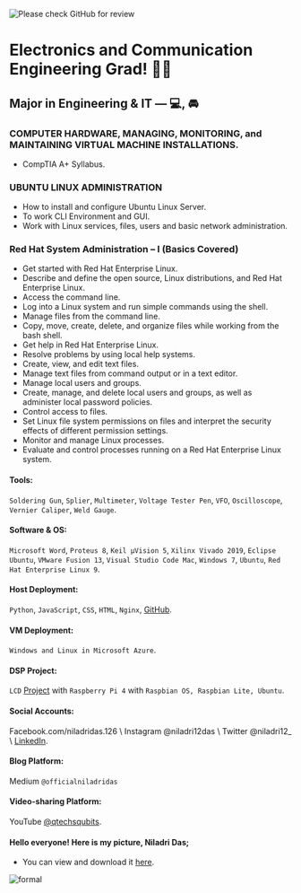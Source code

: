 ![Please check GitHub for review](https://github.com/niladrigithub/niladrigithub/blob/main/Niladri_made_for_GitHub.gif)

# Electronics and Communication Engineering Grad! 👨‍🎓

## Major in Engineering & IT — 💻, 🚘

### COMPUTER HARDWARE, MANAGING, MONITORING, and MAINTAINING VIRTUAL MACHINE INSTALLATIONS.
- CompTIA A+ Syllabus.

### UBUNTU LINUX ADMINISTRATION
- How to install and configure Ubuntu Linux Server.
- To work CLI Environment and GUI.
- Work with Linux services, files, users and basic network administration.

### Red Hat System Administration – I (Basics Covered)
- Get started with Red Hat Enterprise Linux.
- Describe and define the open source, Linux distributions, and Red Hat Enterprise Linux.
- Access the command line.
- Log into a Linux system and run simple commands using the shell.
- Manage files from the command line.
- Copy, move, create, delete, and organize files while working from the bash shell.
- Get help in Red Hat Enterprise Linux.
- Resolve problems by using local help systems.
- Create, view, and edit text files.
- Manage text files from command output or in a text editor.
- Manage local users and groups.
- Create, manage, and delete local users and groups, as well as administer local password policies.
- Control access to files.
- Set Linux file system permissions on files and interpret the security effects of different permission settings.
- Monitor and manage Linux processes.
- Evaluate and control processes running on a Red Hat Enterprise Linux system.

#### Tools:

`Soldering Gun`, `Splier`, `Multimeter`, `Voltage Tester Pen`, `VFO`, `Oscilloscope`, `Vernier Caliper`, `Weld Gauge`.

#### Software & OS:

`Microsoft Word`, `Proteus 8`, `Keil µVision 5`, `Xilinx Vivado 2019`, `Eclipse Ubuntu`, `VMware Fusion 13`, `Visual Studio Code Mac`, `Windows 7`, `Ubuntu`, `Red Hat Enterprise Linux 9`.

#### Host Deployment:

`Python`, `JavaScript`, `CSS`, `HTML`, `Nginx`, [GitHub](https://github.com/niladrigithub).

#### VM Deployment:

`Windows and Linux in Microsoft Azure`.

#### DSP Project:

`LCD` [Project](https://niladrigithub.github.io/raspberry-pi-helpdesk-server/) with `Raspberry Pi 4` with `Raspbian OS, Raspbian Lite, Ubuntu`.

#### Social Accounts:

Facebook.com/niladridas.126 \ Instagram @niladri12das \ Twitter @niladri12_ \ [LinkedIn](www.linkedin.com/in/niladri-das-4a8b3128b).

#### Blog Platform:

Medium `@officialniladridas`

#### Video-sharing Platform:

YouTube [@qtechsqubits](https://www.youtube.com/channel/UCBVNlNTMS8FxdwdUN9oZPsg).

#### Hello everyone! Here is my picture, Niladri Das; 

- You can view and download it [here](https://mega.nz/file/Sy5zFbTb#5pIz5TeVuXAxfAtyNbi6Y6Qj7UUtqSjHaQtI1kWOkSA).

![formal](https://raw.githubusercontent.com/niladrigithub/niladrigithub/main/test/formal.jpg)
